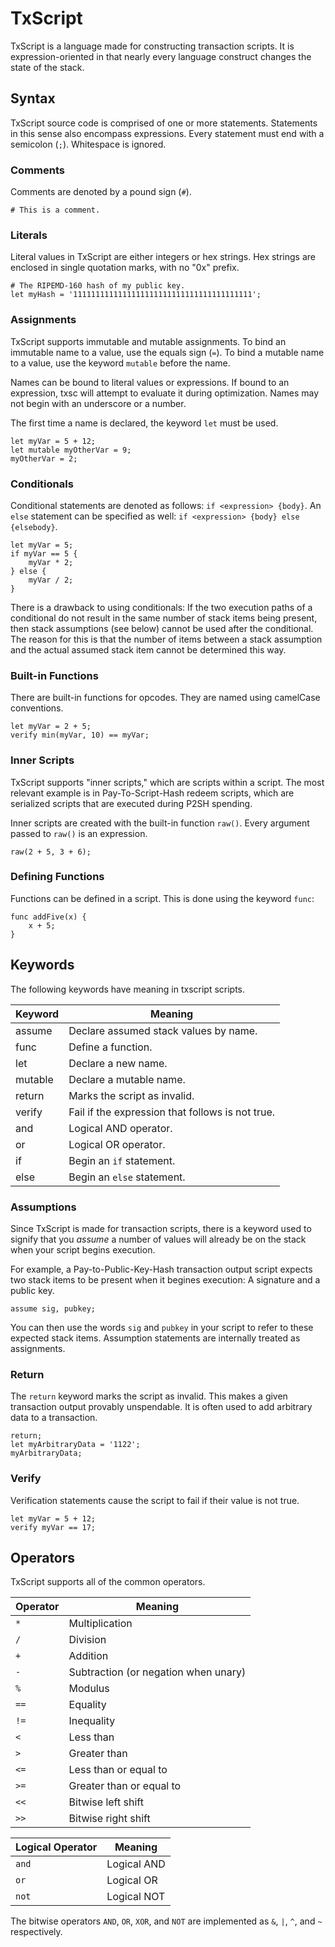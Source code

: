 # TxScript

TxScript is a language made for constructing transaction scripts. It is expression-oriented
in that nearly every language construct changes the state of the stack.

## Syntax

TxScript source code is comprised of one or more statements. Statements in this sense also
encompass expressions.
Every statement must end with a semicolon (`;`). Whitespace is ignored.

### Comments

Comments are denoted by a pound sign (`#`).

```
# This is a comment.
```

### Literals

Literal values in TxScript are either integers or hex strings. Hex strings are enclosed in single quotation marks, with no "0x" prefix.

```
# The RIPEMD-160 hash of my public key.
let myHash = '1111111111111111111111111111111111111111';
```

### Assignments

TxScript supports immutable and mutable assignments. To bind an immutable name to a value, use the equals sign (`=`).
To bind a mutable name to a value, use the keyword `mutable` before the name.

Names can be bound to literal values or expressions. If bound to an expression, txsc will attempt to evaluate it during optimization.
Names may not begin with an underscore or a number.

The first time a name is declared, the keyword `let` must be used.

```
let myVar = 5 + 12;
let mutable myOtherVar = 9;
myOtherVar = 2;
```

### Conditionals

Conditional statements are denoted as follows: `if <expression> {body}`. An `else` statement can be specified as well:
`if <expression> {body} else {elsebody}`.

```
let myVar = 5;
if myVar == 5 {
    myVar * 2;
} else {
    myVar / 2;
}
```

There is a drawback to using conditionals: If the two execution paths of a conditional do not result in the same number of stack
items being present, then stack assumptions (see below) cannot be used after the conditional. The reason for this is that the number
of items between a stack assumption and the actual assumed stack item cannot be determined this way.

### Built-in Functions

There are built-in functions for opcodes. They are named using camelCase conventions.

```
let myVar = 2 + 5;
verify min(myVar, 10) == myVar;
```

### Inner Scripts

TxScript supports "inner scripts," which are scripts within a script. The most relevant example is in Pay-To-Script-Hash
redeem scripts, which are serialized scripts that are executed during P2SH spending.

Inner scripts are created with the built-in function `raw()`. Every argument passed to `raw()` is an expression.

```
raw(2 + 5, 3 + 6);
```

### Defining Functions

Functions can be defined in a script. This is done using the keyword `func`:

```
func addFive(x) {
    x + 5;
}
```

## Keywords

The following keywords have meaning in txscript scripts.

| Keyword   | Meaning       |
| --------- | ------------- |
| assume    | Declare assumed stack values by name. |
| func      | Define a function.|
| let       | Declare a new name. |
| mutable   | Declare a mutable name. |
| return    | Marks the script as invalid. |
| verify    | Fail if the expression that follows is not true. |
| and       | Logical AND operator. |
| or        | Logical OR operator. |
| if        | Begin an `if` statement. |
| else      | Begin an `else` statement. |

### Assumptions

Since TxScript is made for transaction scripts, there is a keyword used to signify that you *assume*
a number of values will already be on the stack when your script begins execution.

For example, a Pay-to-Public-Key-Hash transaction output script expects two stack items to be present when it begines execution:
A signature and a public key.

```
assume sig, pubkey;
```

You can then use the words `sig` and `pubkey` in your script to refer to these expected stack items. Assumption statements
are internally treated as assignments.

### Return

The `return` keyword marks the script as invalid. This makes a given transaction output provably unspendable. It is often
used to add arbitrary data to a transaction.

```
return;
let myArbitraryData = '1122';
myArbitraryData;
```

### Verify

Verification statements cause the script to fail if their value is not true.

```
let myVar = 5 + 12;
verify myVar == 17;
```

## Operators

TxScript supports all of the common operators.

| Operator  | Meaning |
| --------  | ------- |
| `*`         | Multiplication |
| `/`         | Division |
| `+`         | Addition |
| `-`         | Subtraction (or negation when unary) |
| `%`         | Modulus |
| `==`        | Equality |
| `!=`        | Inequality |
| `<`         | Less than |
| `>`         | Greater than |
| `<=`        | Less than or equal to |
| `>=`        | Greater than or equal to |
| `<<`        | Bitwise left shift |
| `>>`        | Bitwise right shift |

| Logical Operator  | Meaning |
| ----------------  | ------- |
| `and`               | Logical AND |
| `or`                | Logical OR |
| `not`               | Logical NOT |

The bitwise operators `AND`, `OR`, `XOR`, and `NOT` are implemented as
`&`, `|`, `^`, and `~` respectively.
